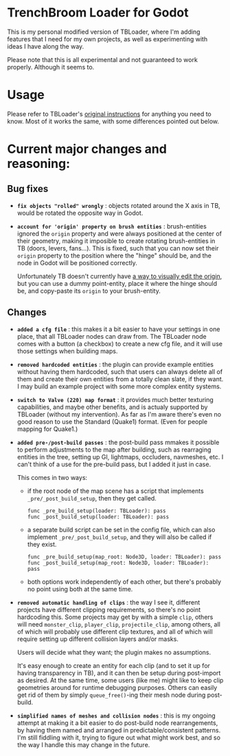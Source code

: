 # TrenchBroom Loader for Godot

This is my personal modified version of TBLoader, where I'm adding features that I need for my own projects, as well as experimenting with ideas I have along the way. 

Please note that this is all experimental and not guaranteed to work properly. Although it seems to.

# Usage

Please refer to TBLoader's [original instructions](https://github.com/codecat/godot-tbloader#usage) for anything you need to know. Most of it works the same, with some differences pointed out below.

# Current major changes and reasoning:

## Bug fixes

- **`fix objects "rolled" wrongly`** : objects rotated around the X axis in TB, would be rotated the opposite way in Godot.

- **`account for 'origin' property on brush entities`** : brush-entities ignored the `origin` property and were always positioned at the center of their geometry, making it imposible to create rotating brush-entities in TB (doors, levers, fans...). This is fixed, such that you can now set their `origin` property to the position where the "hinge" should be, and the node in Godot will be positioned correctly.

  Unfortunately TB doesn't currently have [a way to visually edit the origin](https://github.com/TrenchBroom/TrenchBroom/issues/4347), but you can use a dummy point-entity, place it where the hinge should be, and copy-paste its `origin` to your brush-entity.

## Changes

- **`added a cfg file`** : this makes it a bit easier to have your settings in one place, that all TBLoader nodes can draw from. The TBLoader node comes with a button (a checkbox) to create a new cfg file, and it will use those settings when building maps.

- **`removed hardcoded entities`** : the plugin can provide example entities without having them hardcoded, such that users can always delete all of them and create their own entities from a totally clean slate, if they want. I may build an example project with some more complex entity systems.

- **`switch to Valve (220) map format`** : it provides much better texturing capabilities, and maybe other benefits, and is actualy supported by TBLoader (without my intervention). As far as I'm aware there's even no good reason to use the Standard (Quake1) format. (Even for people mapping for Quake1.)

- **`added pre-/post-build passes`** : the post-build pass mmakes it possible to perform adjustments to the map after building, such as rearraging entities in the tree, setting up GI, lightmaps, occluders, navmeshes, etc. I can't think of a use for the pre-build pass, but I added it just in case.

  This comes in two ways:
  - if the root node of the map scene has a script that implements `_pre/_post_build_setup`, then they get called.
    ```gdscript
    func _pre_build_setup(loader: TBLoader): pass
    func _post_build_setup(loader: TBLoader): pass
    ```

  - a separate build script can be set in the config file, which can also implement `_pre/_post_build_setup`, and they will also be called if they exist.
    ```gdscript
    func _pre_build_setup(map_root: Node3D, loader: TBLoader): pass
    func _post_build_setup(map_root: Node3D, loader: TBLoader): pass
    ```

  - both options work independently of each other, but there's probably no point using both at the same time.

- **`removed automatic handling of clips`** : the way I see it, different projects have different clipping requirements, so there's no point hardcoding this. Some projects may get by with a simple `clip`, others will need `monster_clip`, `player_clip`, `projectile_clip`, among others, all of which will probably use different clip textures, and all of which will require setting up different collision layers and/or masks.

  Users will decide what they want; the plugin makes no assumptions.

  It's easy enough to create an entity for each clip (and to set it up for having transparency in TB), and it can then be setup during post-import as desired. At the same time, some users (like me) might like to keep clip geometries around for runtime debugging purposes. Others can easily get rid of them by simply `queue_free()`-ing their mesh node during post-build. 

- **`simplified names of meshes and collision nodes`** : this is my ongoing attempt at making it a bit easier to do post-build node rearrangements, by having them named and arranged in predictable/consistent patterns. I'm still fiddling with it, trying to figure out what might work best, and so the way I handle this may change in the future.
